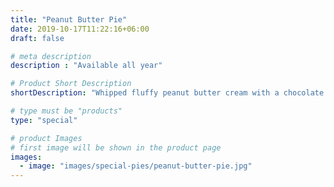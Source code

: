 ```yaml
---
title: "Peanut Butter Pie"
date: 2019-10-17T11:22:16+06:00
draft: false

# meta description
description : "Available all year"

# Product Short Description
shortDescription: "Whipped fluffy peanut butter cream with a chocolate peanut butter cup topping"

# type must be "products"
type: "special"

# product Images
# first image will be shown in the product page
images:
  - image: "images/special-pies/peanut-butter-pie.jpg"
---
```

